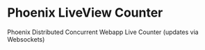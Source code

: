 # Phoenix LiveView Counter

Phoenix Distributed Concurrent Webapp Live Counter (updates via Websockets) 

